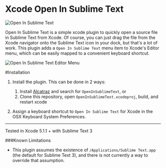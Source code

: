 Xcode Open In Sublime Text
==============================

![Open In Sublime Text](https://raw.githubusercontent.com/ryanmeisters/Xcode-Plugin-Open-Sublime-Text/master/Misc/OpenInSublimeText.gif)

Open In Sublime Text is a simple xcode plugin to quickly open a source file in Sublime Text from Xcode. Of course, you can just drag the file from the Xcode navigator onto the Sublime Text icon in your dock, but that's a lot of work. This plugin adds a `Open In Sublime Text` menu item to Xcode's Editor menu, which can be easily mapped to a convenient keyboard shortcut. 

![Open In Sublime Text Editor Menu](https://raw.githubusercontent.com/ryanmeisters/Xcode-Plugin-Open-Sublime-Text/master/Misc/OpenInSublimeTextMenu.png)


#Installation
1. Install the plugin. This can be done in 2 ways:

    1. Install [Alcatraz](http://alcatraz.io) and search for `OpenInSublimeText`, or
    2. Clone this repository, open `OpenInSublimeText.xcodeproj`, build, and restart xcode
2. Assign a keyboard shortcut to `Open In Sublime Text` for Xcode in the OSX Keyboard System Preferences. 

-----
Tested in Xcode 5.1.1 + with Sublime Text 3

###Known Limitations
- This plugin assumes the existence of `/Applications/Sublime Text.app` (the default for Sublime Text 3), and there is not currently a way to override that assumption.
